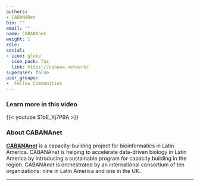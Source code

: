 ```yaml
---
authors:
- CABANANet
bio: ""
email: ""
name: CABANAnet
weight: 1
role: 
social:
- icon: globe
  icon_pack: fas
  link: https://cabana.network/
superuser: false
user_groups:
-  Fellow Communities
---
```


### Learn more in this video

{{< youtube S1bE_Xj7P9A >}} 

### About CABANAnet

**[CABANAnet](https://cabana.network/)** is a capacity-building project for bioinformatics in Latin America. CABANAnet is helping to accelerate data-driven biology in Latin America by introducing a sustainable program for capacity building in the region. CABANAnet is orchestrated by an international consortium of ten organizations: nine in Latin America and one in the UK. 




***
